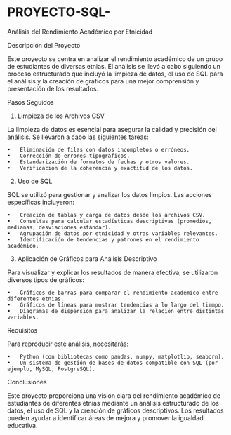 # PROYECTO-SQL-
Análisis del Rendimiento Académico por Etnicidad

Descripción del Proyecto

Este proyecto se centra en analizar el rendimiento académico de un grupo de estudiantes de diversas etnias. El análisis se llevó a cabo siguiendo un proceso estructurado que incluyó la limpieza de datos, el uso de SQL para el análisis y la creación de gráficos para una mejor comprensión y presentación de los resultados.

Pasos Seguidos

1. Limpieza de los Archivos CSV

La limpieza de datos es esencial para asegurar la calidad y precisión del análisis. Se llevaron a cabo las siguientes tareas:

	•	Eliminación de filas con datos incompletos o erróneos.
	•	Corrección de errores tipográficos.
	•	Estandarización de formatos de fechas y otros valores.
	•	Verificación de la coherencia y exactitud de los datos.

2. Uso de SQL

SQL se utilizó para gestionar y analizar los datos limpios. Las acciones específicas incluyeron:

	•	Creación de tablas y carga de datos desde los archivos CSV.
	•	Consultas para calcular estadísticas descriptivas (promedios, medianas, desviaciones estándar).
	•	Agrupación de datos por etnicidad y otras variables relevantes.
	•	Identificación de tendencias y patrones en el rendimiento académico.

3. Aplicación de Gráficos para Análisis Descriptivo

Para visualizar y explicar los resultados de manera efectiva, se utilizaron diversos tipos de gráficos:

	•	Gráficos de barras para comparar el rendimiento académico entre diferentes etnias.
	•	Gráficos de líneas para mostrar tendencias a lo largo del tiempo.
	•	Diagramas de dispersión para analizar la relación entre distintas variables.

Requisitos

Para reproducir este análisis, necesitarás:

	•	Python (con bibliotecas como pandas, numpy, matplotlib, seaborn).
	•	Un sistema de gestión de bases de datos compatible con SQL (por ejemplo, MySQL, PostgreSQL).

Conclusiones

Este proyecto proporciona una visión clara del rendimiento académico de estudiantes de diferentes etnias mediante un análisis estructurado de los datos, el uso de SQL y la creación de gráficos descriptivos. Los resultados pueden ayudar a identificar áreas de mejora y promover la igualdad educativa.
